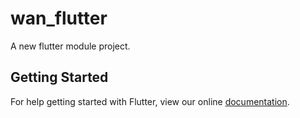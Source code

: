 # wan_flutter

A new flutter module project.

## Getting Started

For help getting started with Flutter, view our online
[documentation](https://flutter.dev/).
